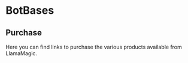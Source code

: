 # BotBases

## Purchase
Here you can find links to purchase the various products available from LlamaMagic.


<script async src="https://js.stripe.com/v3/pricing-table.js"></script>
<stripe-pricing-table pricing-table-id="prctbl_1MvovQBwgti2RZj6VNut62oy"
publishable-key="pk_live_51LiMcgBwgti2RZj6PjkJx3geXiG1E4yOuDxXWYULU2iAzHMHtCYv4oOA7xCcQu4y1ENf6CdOAac0YQ8SxAWiASLt008Ax41p7S">
</stripe-pricing-table>

<script async src="https://js.stripe.com/v3/pricing-table.js"></script>
<stripe-pricing-table pricing-table-id="prctbl_1NdNmpBwgti2RZj6mpCx31T0"
publishable-key="pk_live_51LiMcgBwgti2RZj6PjkJx3geXiG1E4yOuDxXWYULU2iAzHMHtCYv4oOA7xCcQu4y1ENf6CdOAac0YQ8SxAWiASLt008Ax41p7S">
</stripe-pricing-table>